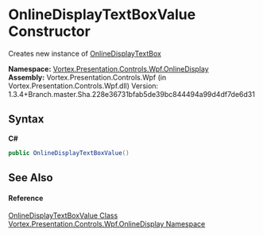 # OnlineDisplayTextBoxValue Constructor 
 

Creates new instance of <a href="T_Vortex_Presentation_Controls_Wpf_OnlineDisplay_OnlineDisplayTextBox.md">OnlineDisplayTextBox</a>

**Namespace:**&nbsp;<a href="N_Vortex_Presentation_Controls_Wpf_OnlineDisplay.md">Vortex.Presentation.Controls.Wpf.OnlineDisplay</a><br />**Assembly:**&nbsp;Vortex.Presentation.Controls.Wpf (in Vortex.Presentation.Controls.Wpf.dll) Version: 1.3.4+Branch.master.Sha.228e36731bfab5de39bc844494a99d4df7de6d31

## Syntax

**C#**<br />
``` C#
public OnlineDisplayTextBoxValue()
```


## See Also


#### Reference
<a href="T_Vortex_Presentation_Controls_Wpf_OnlineDisplay_OnlineDisplayTextBoxValue.md">OnlineDisplayTextBoxValue Class</a><br /><a href="N_Vortex_Presentation_Controls_Wpf_OnlineDisplay.md">Vortex.Presentation.Controls.Wpf.OnlineDisplay Namespace</a><br />